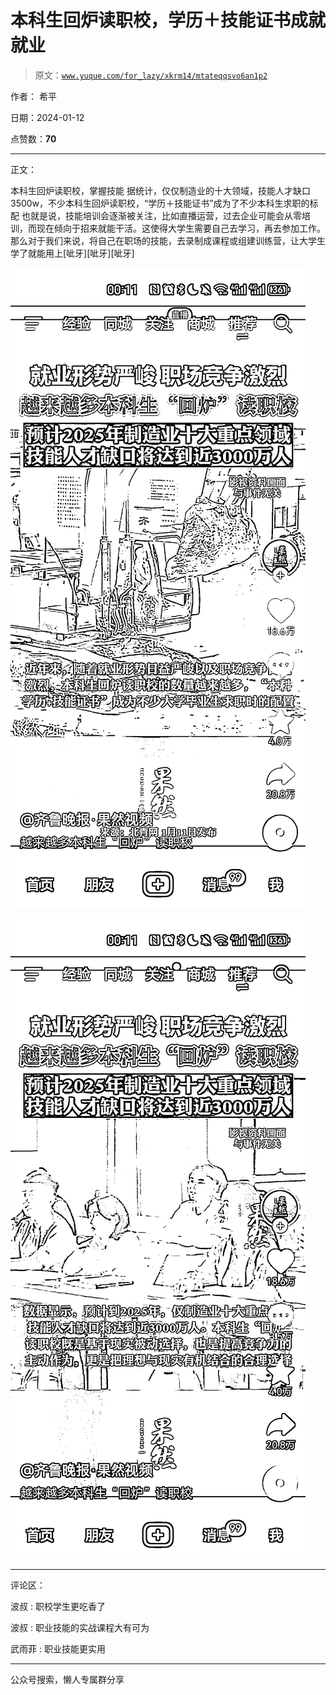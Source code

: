 # 本科生回炉读职校，学历＋技能证书成就就业

> 原文：[`www.yuque.com/for_lazy/xkrm14/mtateqqsvo6an1p2`](https://www.yuque.com/for_lazy/xkrm14/mtateqqsvo6an1p2)

作者： 希平

日期：2024-01-12

点赞数：**70**

* * *

正文：

本科生回炉读职校，掌握技能 据统计，仅仅制造业的十大领域，技能人才缺口 3500w，不少本科生回炉读职校，“学历＋技能证书”成为了不少本科生求职的标配
也就是说，技能培训会逐渐被关注，比如直播运营，过去企业可能会从零培训，而现在倾向于招来就能干活。这使得大学生需要自己去学习，再去参加工作。
那么对于我们来说，将自己在职场的技能，去录制成课程或组建训练营，让大学生学了就能用上[呲牙][呲牙][呲牙]

![](img/72d5899039f9a7b9cc0b4390715529c7.png)

![](img/0bc07a90d4dcfeb402f3372dd51412b4.png)

* * *

评论区：

波叔 : 职校学生更吃香了

波叔 : 职业技能的实战课程大有可为

武雨菲 : 职业技能更实用

* * *

公众号搜索，懒人专属群分享